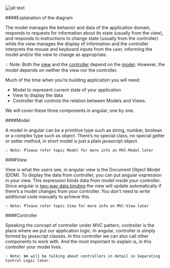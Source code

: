 
![alt text](http://www.ibm.com/developerworks/library/mo-prototype-watson/figure2.png "MVC")

####Explanation of the diagram

The model manages the behavior and data of the application domain, responds to requests for information about its state (usually from the view), and responds to instructions to change state (usually from the controller) while the view manages the display of information and the controller interprets the mouse and keyboard inputs from the user, informing the model and/or the view to change as appropriate.


💡 Note:  Both the <a class="x-grid-item"  href='/slidedeck/#1. Overview/2 Core-Concepts/11. View' target="_blank">view</a> and the <a class="x-grid-item"  href='/slidedeck/#1. Overview/2 Core-Concepts/13. Controller' target="_blank">controller</a> depend on the <a class="x-grid-item"  href='/slidedeck/#1. Overview/2 Core-Concepts/6. Model' target="_blank">model</a>. However, the model depends on neither the view nor the controller. 

Much of the time when you’re building application you will need:

*	Model to represent current state of your application
*	View to display the data
*	Controller that controls the relation between Models and Views.

We will cover these three components in angular, one by one.

####Model

A model in angular can be a primitive type such as string, number, boolean or a complex type such as object. There’s no special class, no special getter or setter method, in short model is just a plain javascript object.

`💡 Note: Please refer topic Model for more info on MVC-Model later`

####View

View is what the users see, in angular view is the Document Object Model (DOM). To display the data from controller, you can put angular expression in your view. This expression binds data from model inside your controller. Since angular is <a class="x-grid-item"  href='/slidedeck/#6. View-Models-and-Data-Binding/5. Two-way Binding' target="_blank">two-way data binding</a> the view will update automatically if there’s a model changes from your controller. You don’t need to write additional code manually to achieve this.

`💡 Note: Please refer topic View for more info on MVC-View later`

####Controller

Speaking the concept of controller under MVC pattern, controller is the place where we put our application logic. In angular, controller is simply formed by javascript classes. In this controller we can also call other components to work with. And the most important to explain is, in this controller your model lives.

`💡 Note: We will be talking about controllers in detail in Separating Control Logic later.`
